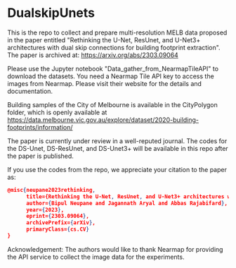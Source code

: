 # DualskipUnets
This is the repo to collect and prepare multi-resolution MELB data proposed in the paper entitled "Rethinking the U-Net, ResUnet, and U-Net3+ architectures with dual skip connections for building footprint extraction". The paper is archived at: https://arxiv.org/abs/2303.09064

Please use the Jupyter notebook "Data_gather_from_NearmapTileAPI" to download the datasets. You need a Nearmap Tile API key to access the images from Nearmap. Please visit their website for the details and documentation.

Building samples of the City of Melbourne is available in the CityPolygon folder, which is openly available at https://data.melbourne.vic.gov.au/explore/dataset/2020-building-footprints/information/

The paper is currently under review in a well-reputed journal. The codes for the DS-Unet, DS-ResUnet, and DS-Unet3+ will be available in this repo after the paper is published.

If you use the codes from the repo, we appreciate your citation to the paper as:

```json
@misc{neupane2023rethinking,
      title={Rethinking the U-Net, ResUnet, and U-Net3+ architectures with dual skip connections for building footprint extraction}, 
      author={Bipul Neupane and Jagannath Aryal and Abbas Rajabifard},
      year={2023},
      eprint={2303.09064},
      archivePrefix={arXiv},
      primaryClass={cs.CV}
}
```
Acknowledgement:
The authors would like to thank Nearmap for providing the API service to collect the image data for the experiments.
